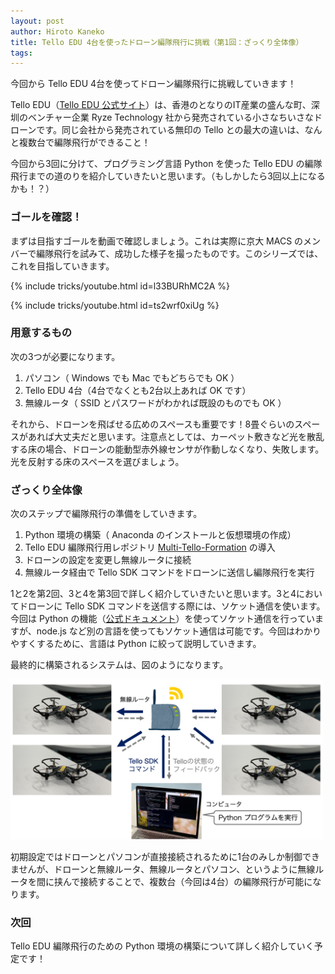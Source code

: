 ```yaml
---
layout: post
author: Hiroto Kaneko
title: Tello EDU 4台を使ったドローン編隊飛行に挑戦（第1回：ざっくり全体像）
tags:
---
```

今回から Tello EDU 4台を使ってドローン編隊飛行に挑戦していきます！

Tello EDU（[Tello EDU 公式サイト](https://www.ryzerobotics.com/jp/tello-edu)）は、香港のとなりのIT産業の盛んな町、深圳のベンチャー企業 Ryze Technology 社から発売されている小さなちいさなドローンです。同じ会社から発売されている無印の Tello との最大の違いは、なんと複数台で編隊飛行ができること！

今回から3回に分けて、プログラミング言語 Python を使った Tello EDU の編隊飛行までの道のりを紹介していきたいと思います。（もしかしたら3回以上になるかも！？）

### ゴールを確認！

まずは目指すゴールを動画で確認しましょう。これは実際に京大 MACS のメンバーで編隊飛行を試みて、成功した様子を撮ったものです。このシリーズでは、これを目指していきます。

{% include tricks/youtube.html id=l33BURhMC2A %}

{% include tricks/youtube.html id=ts2wrf0xiUg %}

### 用意するもの

次の3つが必要になります。

1. パソコン（ Windows でも Mac でもどちらでも OK ）
2. Tello EDU 4台（4台でなくとも2台以上あれば OK です）
3. 無線ルータ（ SSID とパスワードがわかれば既設のものでも OK ）

それから、ドローンを飛ばせる広めのスペースも重要です！8畳ぐらいのスペースがあれば大丈夫だと思います。注意点としては、カーペット敷きなど光を散乱する床の場合、ドローンの能動型赤外線センサが作動しなくなり、失敗します。光を反射する床のスペースを選びましょう。

### ざっくり全体像

次のステップで編隊飛行の準備をしていきます。

1. Python 環境の構築（ Anaconda のインストールと仮想環境の作成）
2. Tello EDU 編隊飛行用レポジトリ [Multi-Tello-Formation](https://github.com/TelloSDK/Multi-Tello-Formation) の導入
3. ドローンの設定を変更し無線ルータに接続
4. 無線ルータ経由で Tello SDK コマンドをドローンに送信し編隊飛行を実行

1と2を第2回、3と4を第3回で詳しく紹介していきたいと思います。3と4においてドローンに Tello SDK コマンドを送信する際には、ソケット通信を使います。今回は Python の機能（[公式ドキュメント](https://docs.python.org/ja/3/library/socket.html)）を使ってソケット通信を行っていますが、node.js など別の言語を使ってもソケット通信は可能です。今回はわかりやすくするために、言語は Python に絞って説明していきます。

最終的に構築されるシステムは、図のようになります。

<img src="/images/kaneko/tello_multi_system.png" width="500">

初期設定ではドローンとパソコンが直接接続されるために1台のみしか制御できませんが、ドローンと無線ルータ、無線ルータとパソコン、というように無線ルータを間に挟んで接続することで、複数台（今回は4台）の編隊飛行が可能になります。

### 次回

Tello EDU 編隊飛行のための Python 環境の構築について詳しく紹介していく予定です！
